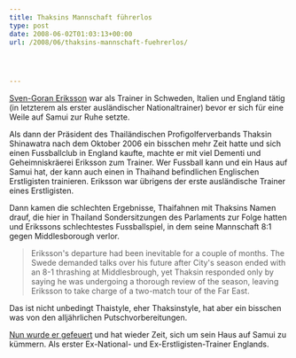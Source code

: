 ```yaml
---
title: Thaksins Mannschaft führerlos
type: post
date: 2008-06-02T01:03:13+00:00
url: /2008/06/thaksins-mannschaft-fuehrerlos/




---
```

[Sven-Goran Eriksson][1] war als Trainer in Schweden, Italien und England tätig (in letzterem als erster ausländischer Nationaltrainer) bevor er sich für eine Weile auf Samui zur Ruhe setzte.

Als dann der Präsident des Thailändischen Profigolferverbands Thaksin Shinawatra nach dem Oktober 2006 ein bisschen mehr Zeit hatte und sich einen Fussballclub in England kaufte, machte er mit viel Dementi und Geheimniskräerei Eriksson zum Trainer. Wer Fussball kann und ein Haus auf Samui hat, der kann auch einen in Thaihand befindlichen Englischen Erstligisten trainieren. Eriksson war übrigens der erste ausländische Trainer eines Erstligisten.

Dann kamen die schlechten Ergebnisse, Thaifahnen mit Thaksins Namen drauf, die hier in Thailand Sondersitzungen des Parlaments zur Folge hatten und Erikssons schlechtestes Fussballspiel, in dem seine Mannschaft 8:1 gegen Middlesborough verlor.

> Eriksson's departure had been inevitable for a couple of months. The Swede demanded talks over his future after City's season ended with an 8-1 thrashing at Middlesbrough, yet Thaksin responded only by saying he was undergoing a thorough review of the season, leaving Eriksson to take charge of a two-match tour of the Far East.

Das ist nicht unbedingt Thaistyle, eher Thaksinstyle, hat aber ein bisschen was von den alljährlichen Putschvorbereitungen.

[Nun wurde er gefeuert][2] und hat wieder Zeit, sich um sein Haus auf Samui zu kümmern. Als erster Ex-National- und Ex-Erstligisten-Trainer Englands.

 [1]: http://en.wikipedia.org/wiki/Sven-Goran_Eriksson
 [2]: http://www.guardian.co.uk/sport/2008/jun/02/premierleague.manchestercity
